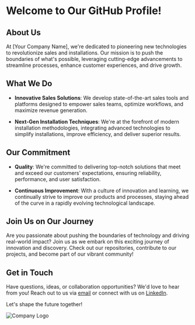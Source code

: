 # Welcome to Our GitHub Profile!

## About Us

At [Your Company Name], we're dedicated to pioneering new technologies to revolutionize sales and installations. Our mission is to push the boundaries of what's possible, leveraging cutting-edge advancements to streamline processes, enhance customer experiences, and drive growth.

## What We Do

- **Innovative Sales Solutions**: We develop state-of-the-art sales tools and platforms designed to empower sales teams, optimize workflows, and maximize revenue generation.
  
- **Next-Gen Installation Techniques**: We're at the forefront of modern installation methodologies, integrating advanced technologies to simplify installations, improve efficiency, and deliver superior results.

## Our Commitment

- **Quality**: We're committed to delivering top-notch solutions that meet and exceed our customers' expectations, ensuring reliability, performance, and user satisfaction.
  
- **Continuous Improvement**: With a culture of innovation and learning, we continually strive to improve our products and processes, staying ahead of the curve in a rapidly evolving technological landscape.

## Join Us on Our Journey

Are you passionate about pushing the boundaries of technology and driving real-world impact? Join us as we embark on this exciting journey of innovation and discovery. Check out our repositories, contribute to our projects, and become part of our vibrant community!

## Get in Touch

Have questions, ideas, or collaboration opportunities? We'd love to hear from you! Reach out to us via [email](mailto:contact@yourcompany.com) or connect with us on [LinkedIn](https://www.linkedin.com/company/yourcompany/).

Let's shape the future together!

![Company Logo](link-to-your-logo.png)
